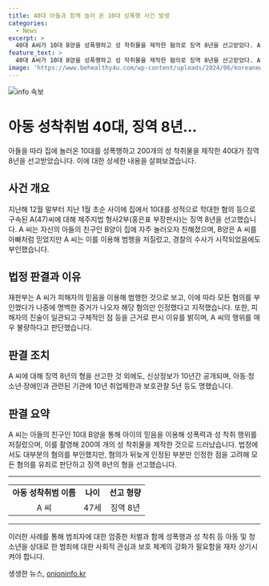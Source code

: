 ```yaml
---
title: 40대 아들과 함께 놀러 온 10대 성폭행 사건 발생
categories:
  - News
excerpt: >
  40대 A씨가 10대 B양을 성폭행하고 성 착취물을 제작한 혐의로 징역 8년을 선고받았다. A씨는 B양을 아들처럼 대하기로 친해졌으나, 그 신뢰를 악용해 범행을 저질렀다. 수사에도 부인했지만 증거가 드러나 유죄로 판결받았고, 피해자를 보호해야 할 지위에서 성적 욕망을 충족시킨 죄질이 매우 불량하다고 지적했다.
feature_text: >
  40대 A씨가 10대 B양을 성폭행하고 성 착취물을 제작한 혐의로 징역 8년을 선고받았다. A씨는 B양을 아들처럼 대하기로 친해졌으나, 그 신뢰를 악용해 범행을 저질렀다. 수사에도 부인했지만 증거가 드러나 유죄로 판결받았고, 피해자를 보호해야 할 지위에서 성적 욕망을 충족시킨 죄질이 매우 불량하다고 지적했다.
image: 'https://www.behealthy4u.com/wp-content/uploads/2024/06/koreanews.jpg'
---
```


<p><img src="https://www.behealthy4u.com/wp-content/uploads/2024/06/koreanews.jpg" alt="info 속보" /></p>

<h1>아동 성착취범 40대, 징역 8년...</h1>

<p data-ke-size="size16">아들을 따라 집에 놀러온 10대를 성폭행하고 200개의 성 착취물을 제작한 40대가 징역 8년을 선고받았습니다. 이에 대한 상세한 내용을 살펴보겠습니다.</p>

<h2 data-ke-size="size26">사건 개요</h2>

<p data-ke-size="size16">지난해 12월 말부터 지난 1월 초순 사이에 집에서 10대를 성적으로 학대한 혐의 등으로 구속된 A(47)씨에 대해 제주지법 형사2부(홍은표 부장판사)는 징역 8년을 선고했습니다. A 씨는 자신의 아들의 친구인 B양이 집에 자주 놀러오자 친해졌으며, B양은 A 씨를 아빠처럼 믿었지만 A 씨는 이를 이용해 범행을 저질렀고, 경찰의 수사가 시작되었음에도 부인했습니다.</p>

<h2 data-ke-size="size26">법정 판결과 이유</h2>

<p data-ke-size="size16">재판부는 A 씨가 피해자의 믿음을 이용해 범행한 것으로 보고, 이에 따라 모든 혐의를 부인했다가 나중에 명백한 증거가 나오자 해당 혐의만 인정했다고 지적했습니다. 또한, 피해자의 진술이 일관되고 구체적인 점 등을 근거로 판시 이유를 밝히며, A 씨의 행위를 매우 불량하다고 판단했습니다.</p>

<h2 data-ke-size="size26">판결 조치</h2>

<p data-ke-size="size16">A 씨에 대해 징역 8년의 형을 선고한 것 외에도, 신상정보가 10년간 공개되며, 아동·청소년·장애인과 관련된 기관에 10년 취업제한과 보호관찰 5년 등도 명했습니다.</p>

<h2 data-ke-size="size26">판결 요약</h2>

<p data-ke-size="size16">A 씨는 아들의 친구인 10대 B양을 통해 아이의 믿음을 이용해 성폭력과 성 착취 행위를 저질렀으며, 이를 촬영해 200여 개의 성 착취물을 제작한 것으로 드러났습니다. 법정에서도 대부분의 혐의를 부인했지만, 혐의가 뒤늦게 인정된 부분만 인정한 점을 고려해 모든 혐의를 유죄로 판단하고 징역 8년의 형을 선고했습니다.</p>

<hr>

<table>
  <tr>
    <td style="text-align: center; height: 17px;"><b>아동 성착취범 이름</b></td>
    <td style="text-align: center; height: 17px;"><b>나이</b></td>
    <td style="text-align: center; height: 17px;"><b>선고 형량</b></td>
  </tr>
  <tr>
    <td style="text-align: center; height: 17px;">A 씨</td>
    <td style="text-align: center; height: 17px;">47세</td>
    <td style="text-align: center; height: 17px;">징역 8년</td>
  </tr>
</table>

<hr>

<p data-ke-size="size16">이러한 사례를 통해 범죄자에 대한 엄중한 처벌과 함께 성폭행과 성 착취 등 아동 및 청소년을 상대로 한 범죄에 대한 사회적 관심과 보호 체계의 강화가 필요함을 재차 상기시켜야 합니다.</p>
생생한 뉴스, <a href="https://onioninfo.kr" rel="dofollow">onioninfo.kr</a>


